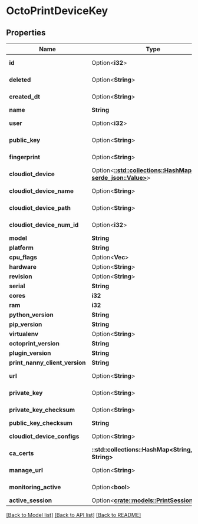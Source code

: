 # OctoPrintDeviceKey

## Properties

Name | Type | Description | Notes
------------ | ------------- | ------------- | -------------
**id** | Option<**i32**> |  | [optional][readonly]
**deleted** | Option<**String**> |  | [optional][readonly]
**created_dt** | Option<**String**> |  | [optional][readonly]
**name** | **String** |  | 
**user** | Option<**i32**> |  | [optional][readonly]
**public_key** | Option<**String**> |  | [optional][readonly]
**fingerprint** | Option<**String**> |  | [optional][readonly]
**cloudiot_device** | Option<[**::std::collections::HashMap<String, serde_json::Value>**](serde_json::Value.md)> |  | [optional][readonly]
**cloudiot_device_name** | Option<**String**> |  | [optional][readonly]
**cloudiot_device_path** | Option<**String**> |  | [optional][readonly]
**cloudiot_device_num_id** | Option<**i32**> |  | [optional][readonly]
**model** | **String** |  | 
**platform** | **String** |  | 
**cpu_flags** | Option<**Vec<String>**> |  | [optional]
**hardware** | Option<**String**> |  | [optional]
**revision** | Option<**String**> |  | [optional]
**serial** | **String** |  | 
**cores** | **i32** |  | 
**ram** | **i32** |  | 
**python_version** | **String** |  | 
**pip_version** | **String** |  | 
**virtualenv** | Option<**String**> |  | [optional]
**octoprint_version** | **String** |  | 
**plugin_version** | **String** |  | 
**print_nanny_client_version** | **String** |  | 
**url** | Option<**String**> |  | [optional][readonly]
**private_key** | Option<**String**> |  | [optional][readonly]
**private_key_checksum** | Option<**String**> |  | [optional][readonly]
**public_key_checksum** | **String** |  | 
**cloudiot_device_configs** | Option<**String**> |  | [optional][readonly]
**ca_certs** | **::std::collections::HashMap<String, String>** |  | 
**manage_url** | Option<**String**> |  | [optional][readonly]
**monitoring_active** | Option<**bool**> |  | [optional][readonly]
**active_session** | Option<[**crate::models::PrintSession**](PrintSession.md)> |  | [optional]

[[Back to Model list]](../README.md#documentation-for-models) [[Back to API list]](../README.md#documentation-for-api-endpoints) [[Back to README]](../README.md)


